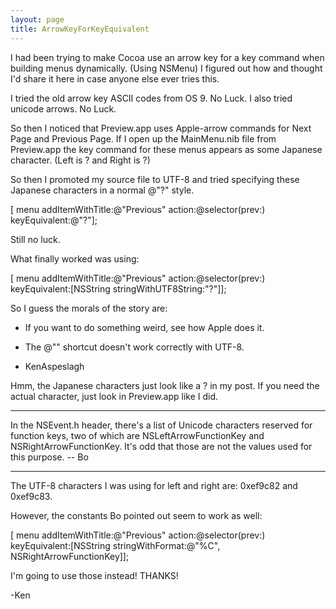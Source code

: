```yaml
---
layout: page
title: ArrowKeyForKeyEquivalent
---
```


I had been trying to make Cocoa use an arrow key for a key command when building menus dynamically. (Using NSMenu) 
I figured out how and thought I'd share it here in case anyone else ever tries this.

I tried the old arrow key ASCII codes from OS 9. No Luck.
I also tried unicode arrows. No Luck.

So then I noticed that Preview.app uses Apple-arrow commands for Next Page and Previous Page. If I open up the MainMenu.nib file from Preview.app the key command for these menus appears as some Japanese character. (Left is ? and Right is ?)

So then I promoted my source file to UTF-8 and tried specifying these Japanese characters in a normal @"?" style.  

    
 [ menu addItemWithTitle:@"Previous" action:@selector(prev:) keyEquivalent:@"?"];


Still no luck.

What finally worked was using: 

    
 [ menu addItemWithTitle:@"Previous" action:@selector(prev:) keyEquivalent:[NSString stringWithUTF8String:"?"]];


So I guess the morals of the story are: 
- If you want to do something weird, see how Apple does it.
- The @"" shortcut doesn't work correctly with UTF-8.

- KenAspeslagh

Hmm, the Japanese characters just look like a ? in my post. If you need the actual character, just look in Preview.app like I did.

----

In the NSEvent.h header, there's a list of Unicode characters reserved for function keys, two of which are NSLeftArrowFunctionKey and NSRightArrowFunctionKey. It's odd that those are not the values used for this purpose.  -- Bo

----

The UTF-8 characters I was using for left and right are: 0xef9c82 and 0xef9c83.

However, the constants Bo pointed out seem to work as well:

    
 [ menu addItemWithTitle:@"Previous" action:@selector(prev:) keyEquivalent:[NSString stringWithFormat:@"%C", NSRightArrowFunctionKey]];


I'm going to use those instead! THANKS!

-Ken

